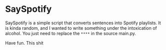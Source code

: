 # SaySpotify
SaySpotify is a simple script that converts sentences into Spotify playlists. It is kinda random, and I wanted to write something under the intoxication of alcohol.  You just need to replace the `****` in the source main.py.

Have fun. This shit

